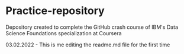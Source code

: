 # Practice-repository
Depository created to complete the GitHub crash course of IBM's Data Science Foundations specialization at Coursera

03.02.2022 - This is me editing the readme.md file for the first time

